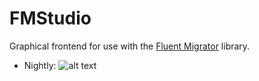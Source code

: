 FMStudio
===

Graphical frontend for use with the [Fluent Migrator](https://github.com/schambers/fluentmigrator/) library.

* Nightly: ![alt text](http://mbuild.cloudapp.net/app/rest/builds/buildType:InfoSupportFMStudio_Nightly/statusIcon "Nightly Build Status")
